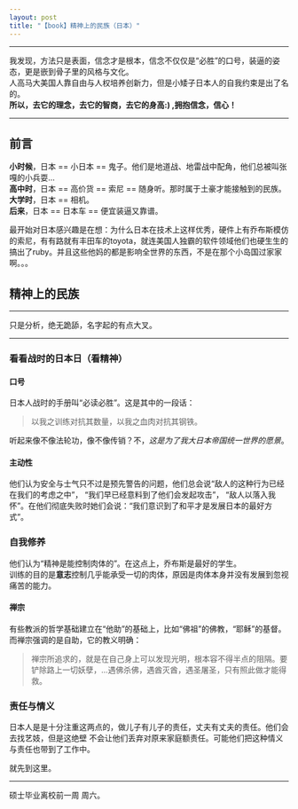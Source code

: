 ```yaml
---
layout: post
title: "【book】精神上的民族（日本）"
---
```


***
我发现，方法只是表面，信念才是根本，信念不仅仅是“必胜”的口号，装逼的姿态，更是嵌到骨子里的风格与文化。    
人高马大美国人靠自由与人权培养创新力，但是小矮子日本人的自我约束是出了名的。    
**所以，去它的理念，去它的智商，去它的身高:) ,拥抱信念，信心！**    

***

## 前言
**小时候**，日本 == 小日本 == 鬼子。他们是地道战、地雷战中配角，他们总被叫张嘎的小兵耍...    
**高中时**，日本 == 高价货 == 索尼 == 随身听。那时属于土豪才能接触到的民族。    
**大学时**，日本 == 相机。    
**后来**，日本 == 日本车 == 便宜装逼又靠谱。

最开始对日本感兴趣是在想：为什么日本在技术上这样优秀，硬件上有乔布斯模仿的索尼，有有路就有丰田车的toyota，就连美国人独霸的软件领域他们也硬生生的搞出了ruby。并且这些他妈的都是影响全世界的东西，不是在那个小岛国过家家啊。。。

## 精神上的民族

***
只是分析，绝无跪舔，名字起的有点大叉。    

***

### 看看战时的日本日（看精神）

#### 口号
日本人战时的手册叫“必读必胜”。这是其中的一段话：    

> 以我之训练对抗其数量，以我之血肉对抗其钢铁。

听起来像不像法轮功，像不像传销？不，_这是为了我大日本帝国统一世界的愿景_。    

#### 主动性
他们认为安全与士气只不过是预先警告的问题，他们总会说“敌人的这种行为已经在我们的考虑之中”， “我们早已经意料到了他们会发起攻击”， “敌人以落入我怀”。在他们彻底失败时她们会说：“我们意识到了和平才是发展日本的最好方式”。

### 自我修养
他们认为“精神是能控制肉体的”。在这点上，乔布斯是最好的学生。    
训练的目的是**意志**控制几乎能承受一切的肉体，原因是肉体本身并没有发展到忽视痛苦的能力。

#### 禅宗
有些教派的哲学基础建立在“他助”的基础上，比如“佛祖”的佛教，“耶稣”的基督。而禅宗强调的是自助，它的教义明确：    

> 禅宗所追求的，就是在自己身上可以发现光明，根本容不得半点的阻隔。要铲除路上一切妖孽，...遇佛杀佛，遇酋灭酋，遇圣屠圣，只有照此做才能得救。

### 责任与情义
日本人是是十分注重这两点的，做儿子有儿子的责任，丈夫有丈夫的责任。他们会去找艺妓，但是这绝壁
不会让他们丢弃对原来家庭额责任。可能他们把这种情义与责任也带到了工作中。

就先到这里。    

***
硕士毕业离校前一周  周六。
